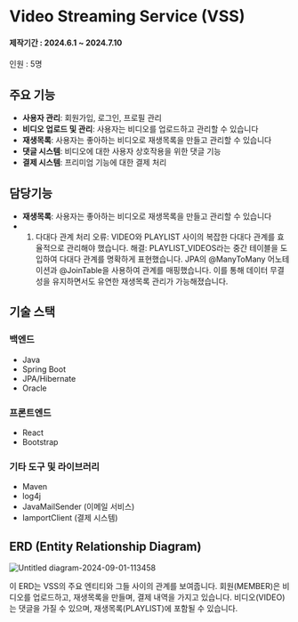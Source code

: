 # Video Streaming Service (VSS)
#### 제작기간 : 2024.6.1 ~ 2024.7.10
인원 : 5명 

## 주요 기능

- **사용자 관리**: 회원가입, 로그인, 프로필 관리
- **비디오 업로드 및 관리**: 사용자는 비디오를 업로드하고 관리할 수 있습니다
- **재생목록**: 사용자는 좋아하는 비디오로 재생목록을 만들고 관리할 수 있습니다
- **댓글 시스템**: 비디오에 대한 사용자 상호작용을 위한 댓글 기능
- **결제 시스템**: 프리미엄 기능에 대한 결제 처리

## 담당기능
- **재생목록**: 사용자는 좋아하는 비디오로 재생목록을 만들고 관리할 수 있습니다
- 1. 다대다 관계 처리
오류: VIDEO와 PLAYLIST 사이의 복잡한 다대다 관계를 효율적으로 관리해야 했습니다.
해결:
PLAYLIST_VIDEOS라는 중간 테이블을 도입하여 다대다 관계를 명확하게 표현했습니다.
JPA의 @ManyToMany 어노테이션과 @JoinTable을 사용하여 관계를 매핑했습니다.
이를 통해 데이터 무결성을 유지하면서도 유연한 재생목록 관리가 가능해졌습니다.

## 기술 스택

### 백엔드
- Java
- Spring Boot
- JPA/Hibernate
- Oracle

### 프론트엔드
- React
- Bootstrap

### 기타 도구 및 라이브러리
- Maven
- log4j
- JavaMailSender (이메일 서비스)
- IamportClient (결제 시스템)

## ERD (Entity Relationship Diagram)
![Untitled diagram-2024-09-01-113458](https://github.com/user-attachments/assets/a3f6c67e-826b-431c-a2e1-5be4ce13a31e)



이 ERD는 VSS의 주요 엔티티와 그들 사이의 관계를 보여줍니다. 회원(MEMBER)은 비디오를 업로드하고, 재생목록을 만들며, 결제 내역을 가지고 있습니다. 비디오(VIDEO)는 댓글을 가질 수 있으며, 재생목록(PLAYLIST)에 포함될 수 있습니다.

